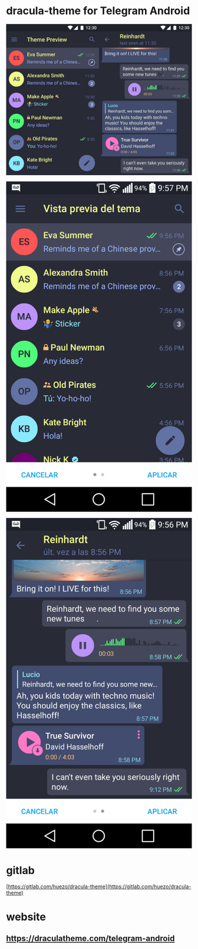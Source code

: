 # dracula-theme for Telegram Android 

[demo2]:https://raw.githubusercontent.com/huezo/dracula-theme/master/TD.jpg
![demo2][demo2]

[demo]:https://raw.githubusercontent.com/huezo/dracula-theme/master/dracula-theme.png
![demo][demo]

[demo1]:https://raw.githubusercontent.com/huezo/dracula-theme/master/dracula-theme1.png
![demo1][demo1]

# gitlab 

 [https://gitlab.com/huezo/dracula-theme](https://gitlab.com/huezo/dracula-theme)




# website 
##  https://draculatheme.com/telegram-android


